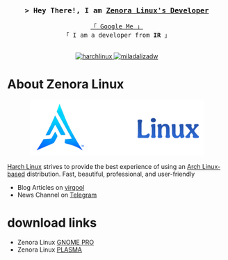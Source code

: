 


<!-- Intro  -->
<h3 align="center">
        <samp>&gt; Hey There!, I am
                <b><a target="_blank" href="https://github.com/miladalizadw">Zenora Linux's Developer</a></b>
        </samp>
</h3>


<p align="center"> 
  <samp>
    <a href="https://www.google.com/search?q=Hydra-linux+github">「 Google Me 」</a>
    <br>
    「 I am a developer from <b>IR</b> 」
    <br>
    <br>
  </samp>
</p>

<p align="center">

 <a href="https://t.me/harchlinx" target="_blank">
  <img src="https://img.shields.io/badge/Telegram-2CA5E0?style=for-the-badge&logo=telegram&logoColor=white" alt="harchlinux" />
 </a>
 <a href="https://instagram.com/miladalizadw" target="_blank">
  <img src="https://img.shields.io/badge/Instagram-fe4164?style=for-the-badge&logo=instagram&logoColor=white" alt="miladalizadw" />
 </a> 
</p>

<!-- About Section -->
 # About Zenora Linux
 

<p style="text-align:center">
    <img src="/assets/harch-linux.png" alt="harch linux Logo" width="400" height="128"/>
</p>

[Harch Linux](ttps://github.com/Zenoralinux) strives to provide the best experience of using an [Arch Linux-based](https://archlinux.org)  distribution. Fast, beautiful, professional, and user-friendly

* Blog Articles on [virgool](https://virgool.io/Zenoralinux)
* News Channel on [Telegram](https://t.me/Zenoralinux)

# download links
* Zenora Linux [GNOME PRO](https://github.com/harchlinux/Zenora-gnome-pro/tags)
* Zenora Linux [PLASMA](https://github.com/Zenoralinux/Zenora-plasma)
